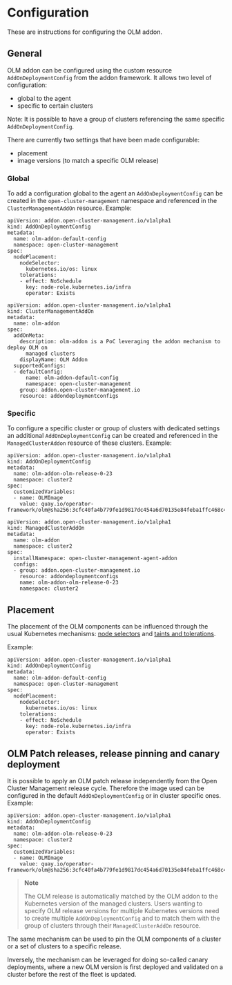 # Configuration

These are instructions for configuring the OLM addon.

## General

OLM addon can be configured using the custom resource `AddOnDeploymentConfig` from the addon framework.
It allows two level of configuration:
- global to the agent
- specific to certain clusters

Note: It is possible to have a group of clusters referencing the same specific `AddOnDeploymentConfig`.

There are currently two settings that have been made configurable:
- placement
- image versions (to match a specific OLM release)

### Global

To add a configuration global to the agent an `AddOnDeploymentConfig` can be created in the `open-cluster-management` namespace and referenced in the `ClusterManagementAddOn` resource. Example:

~~~
apiVersion: addon.open-cluster-management.io/v1alpha1
kind: AddOnDeploymentConfig
metadata:
  name: olm-addon-default-config
  namespace: open-cluster-management
spec:
  nodePlacement:
    nodeSelector:
      kubernetes.io/os: linux
    tolerations:
    - effect: NoSchedule
      key: node-role.kubernetes.io/infra
      operator: Exists
~~~

~~~
apiVersion: addon.open-cluster-management.io/v1alpha1
kind: ClusterManagementAddOn
metadata:
  name: olm-addon
spec:
  addOnMeta:
    description: olm-addon is a PoC leveraging the addon mechanism to deploy OLM on
      managed clusters
    displayName: OLM Addon
  supportedConfigs:
  - defaultConfig:
      name: olm-addon-default-config
      namespace: open-cluster-management
    group: addon.open-cluster-management.io
    resource: addondeploymentconfigs
~~~

### Specific

To configure a specific cluster or group of clusters with dedicated settings an additional `AddOnDeploymentConfig` can be created and referenced in the `ManagedClusterAddon` resource of these clusters. Example:

~~~
apiVersion: addon.open-cluster-management.io/v1alpha1
kind: AddOnDeploymentConfig
metadata:
  name: olm-addon-olm-release-0-23
  namespace: cluster2
spec:
  customizedVariables:
  - name: OLMImage
    value: quay.io/operator-framework/olm@sha256:3cfc40fa4b779fe1d9817dc454a6d70135e84feba1ffc468c4e434de75bb2ac5
~~~

~~~
apiVersion: addon.open-cluster-management.io/v1alpha1
kind: ManagedClusterAddOn
metadata:
  name: olm-addon
  namespace: cluster2
spec:
  installNamespace: open-cluster-management-agent-addon
  configs:
  - group: addon.open-cluster-management.io
    resource: addondeploymentconfigs
    name: olm-addon-olm-release-0-23
    namespace: cluster2
~~~

## Placement

The placement of the OLM components can be influenced through the usual Kubernetes mechanisms: [node selectors](https://kubernetes.io/docs/concepts/scheduling-eviction/assign-pod-node/#nodeselector) and [taints and tolerations](https://kubernetes.io/docs/concepts/scheduling-eviction/taint-and-toleration/).

Example:

~~~
apiVersion: addon.open-cluster-management.io/v1alpha1
kind: AddOnDeploymentConfig
metadata:
  name: olm-addon-default-config
  namespace: open-cluster-management
spec:
  nodePlacement:
    nodeSelector:
      kubernetes.io/os: linux
    tolerations:
    - effect: NoSchedule
      key: node-role.kubernetes.io/infra
      operator: Exists
~~~

## OLM Patch releases, release pinning and canary deployment

It is possible to apply an OLM patch release independently from the Open Cluster Management release cycle. Therefore the image used can be configured in the default `AddOnDeploymentConfig` or in cluster specific ones. Example:

~~~
apiVersion: addon.open-cluster-management.io/v1alpha1
kind: AddOnDeploymentConfig
metadata:
  name: olm-addon-olm-release-0-23
  namespace: cluster2
spec:
  customizedVariables:
  - name: OLMImage
    value: quay.io/operator-framework/olm@sha256:3cfc40fa4b779fe1d9817dc454a6d70135e84feba1ffc468c4e434de75bb2ac5
~~~

> **Note**
>
> The OLM release is automatically matched by the OLM addon to the Kubernetes version of the managed clusters. Users wanting to specify OLM release versions for multiple Kubernetes versions need to create multiple `AddOnDeploymentConfig` and to match them with the group of clusters through their `ManagedClusterAddOn` resource.

The same mechanism can be used to pin the OLM components of a cluster or a set of clusters to a specific release.

Inversely, the mechanism can be leveraged for doing so-called canary deployments, where a new OLM version is first deployed and validated on a cluster before the rest of the fleet is updated.